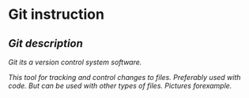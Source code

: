#             **Git instruction**

## *Git description* 

*Git its a version control system software.*

*This tool for tracking and control changes to files. Preferably used with code. But can be used with other types of files. Pictures forexample.*
